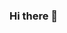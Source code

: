 ### Hi there 👋

<!--
**MarkHe2022/MarkHe2022** is a ✨ _special_ ✨ repository because its `README.md` (this file) appears on your GitHub profile.

Here are some ideas to get you started:

- 🔭 I’m currently working on TVB
- 🌱 I’m currently learning lua
- 👯 I’m looking to collaborate on new things
- 📫 How to reach me: markhe2022@foxmail.com
-->

